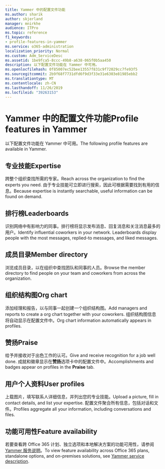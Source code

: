 ```yaml
---
title: Yammer 中的配置文件功能
ms.author: sharik
author: skjerland
manager: mnirkhe
audience: ITPro
ms.topic: reference
f1_keywords:
- profile-features-in-yammer
ms.service: o365-administration
localization_priority: Normal
ms.custom: Adm_ServiceDesc
ms.assetid: 1be9fca5-8ccc-49b8-a638-065f0b5aa450
description: 以下配置文件功能在 Yammer 中可用。
ms.openlocfilehash: 0f85007ec52bee13557f831c9f72029cc7fe93f5
ms.sourcegitcommit: 2b9f68f7731dfd6f9d3f33e31e6303e81985ebb2
ms.translationtype: MT
ms.contentlocale: zh-CN
ms.lasthandoff: 11/26/2019
ms.locfileid: "39263153"
---
```

# <a name="profile-features-in-yammer"></a><span data-ttu-id="988e6-103">Yammer 中的配置文件功能</span><span class="sxs-lookup"><span data-stu-id="988e6-103">Profile features in Yammer</span></span>

<span data-ttu-id="988e6-104">以下配置文件功能在 Yammer 中可用。</span><span class="sxs-lookup"><span data-stu-id="988e6-104">The following profile features are available in Yammer.</span></span>
 
## <a name="expertise"></a><span data-ttu-id="988e6-105">专业技能</span><span class="sxs-lookup"><span data-stu-id="988e6-105">Expertise</span></span>

<span data-ttu-id="988e6-106">跨整个组织查找所需的专家。</span><span class="sxs-lookup"><span data-stu-id="988e6-106">Reach across the organization to find the experts you need.</span></span> <span data-ttu-id="988e6-107">由于专业技能可立即进行搜索，因此可根据需要找到有用的信息。</span><span class="sxs-lookup"><span data-stu-id="988e6-107">Because expertise is instantly searchable, useful information can be found on demand.</span></span>

## <a name="leaderboards"></a><span data-ttu-id="988e6-108">排行榜</span><span class="sxs-lookup"><span data-stu-id="988e6-108">Leaderboards</span></span>

<span data-ttu-id="988e6-p102">识别网络中有影响力的同事。排行榜将显示发布消息、回复消息和关注消息最多的用户。</span><span class="sxs-lookup"><span data-stu-id="988e6-p102">Identify influential coworkers in your network. Leaderboards display people with the most messages, replied-to messages, and liked messages.</span></span>

## <a name="member-directory"></a><span data-ttu-id="988e6-111">成员目录</span><span class="sxs-lookup"><span data-stu-id="988e6-111">Member directory</span></span>

<span data-ttu-id="988e6-112">浏览成员目录，以在组织中查找团队和同事的人员。</span><span class="sxs-lookup"><span data-stu-id="988e6-112">Browse the member directory to find people on your team and coworkers from across the organization.</span></span>
  
## <a name="org-chart"></a><span data-ttu-id="988e6-113">组织结构图</span><span class="sxs-lookup"><span data-stu-id="988e6-113">Org chart</span></span>

<span data-ttu-id="988e6-114">添加经理和报告，以与同事一起创建一个组织结构图。</span><span class="sxs-lookup"><span data-stu-id="988e6-114">Add managers and reports to create a org chart together with your coworkers.</span></span> <span data-ttu-id="988e6-115">组织结构图信息将自动显示在配置文件中。</span><span class="sxs-lookup"><span data-stu-id="988e6-115">Org chart information automatically appears in profiles.</span></span>
  
## <a name="praise"></a><span data-ttu-id="988e6-116">赞扬</span><span class="sxs-lookup"><span data-stu-id="988e6-116">Praise</span></span>

<span data-ttu-id="988e6-117">给予并接收对于出色工作的认可。</span><span class="sxs-lookup"><span data-stu-id="988e6-117">Give and receive recognition for a job well done.</span></span> <span data-ttu-id="988e6-118">成就和徽章显示在**赞扬**选项卡中的配置文件中。</span><span class="sxs-lookup"><span data-stu-id="988e6-118">Accomplishments and badges appear on profiles in the **Praise** tab.</span></span>
 
## <a name="user-profiles"></a><span data-ttu-id="988e6-119">用户个人资料</span><span class="sxs-lookup"><span data-stu-id="988e6-119">User profiles</span></span>

<span data-ttu-id="988e6-120">上载图片，填写联系人详细信息，并列出您的专业技能。</span><span class="sxs-lookup"><span data-stu-id="988e6-120">Upload a picture, fill in contact details, and list your expertise.</span></span> <span data-ttu-id="988e6-121">配置文件聚合所有信息，包括对话和文件。</span><span class="sxs-lookup"><span data-stu-id="988e6-121">Profiles aggregate all your information, including conversations and files.</span></span>
  
## <a name="feature-availability"></a><span data-ttu-id="988e6-122">功能可用性</span><span class="sxs-lookup"><span data-stu-id="988e6-122">Feature availability</span></span>

<span data-ttu-id="988e6-123">若要查看跨 Office 365 计划、独立选项和本地解决方案的功能可用性，请参阅[Yammer 服务说明](yammer-service-description.md)。</span><span class="sxs-lookup"><span data-stu-id="988e6-123">To view feature availability across Office 365 plans, standalone options, and on-premises solutions, see [Yammer service description](yammer-service-description.md).</span></span>
  

